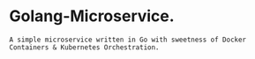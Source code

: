 # Golang-Microservice.
```A simple microservice written in Go with sweetness of Docker Containers & Kubernetes Orchestration.```


